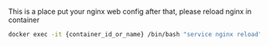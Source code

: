 This is a place put your nginx web config
after that, please reload nginx in container

```bash
docker exec -it {container_id_or_name} /bin/bash "service nginx reload"
```